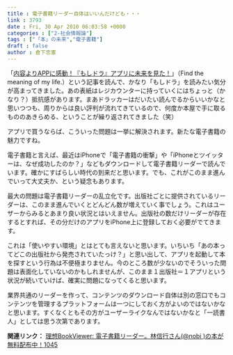 ```yaml
---
title : 電子書籍リーダー自体はいいんだけども・・・
link : 3793
date : Fri, 30 Apr 2010 06:03:58 +0000
categories : ["2-社会情報論"]
tags : ["「本」の未来","電子書籍"]
draft : false
author : 倉下忠憲
---
```


「<a href="http://kzs-gtd.blogspot.com/2010/04/app.html">内容よりAPPに感動！『もしドラ』アプリに未来を見た！</a>」（Find the meaning of my life.）という記事を読んで、かなり「もしドラ」を読みたい気分が高まってきました。あの表紙はレジカウンターに持っていくにはちょっと（かなり？）抵抗感があります。まあドラッカーはだいたい読んでるからいいかなと思いつつも、周りからは良い評判が流れてきているので、何度か本屋で手に取るもののあきらめる、ということが繰り返されてきました（笑）

アプリで買うならば、こういった問題は一挙に解決されます。新たな電子書籍の魅力ですね。

電子書籍と言えば、最近はiPhoneで「電子書籍の衝撃」や「iPhoneとツイッターは、なぜ成功したのか？」などもダウンロードして電子書籍リーダーで読んでいます。確かにすばらしい時代の到来だと思います。でも、これがこのまま進んでいって大丈夫か、という疑念もあります。

最大の問題は電子書籍リーダーの乱立化です。出版社ごとに提供されているリーダーは、このまま進んでいくとどんどん数が増えていく事でしょう。これはユーザーからみるとあまり良い状況とはいえません。出版社の数だけリーダーが存在するとすれば、その分だけのアプリをiPhone上に登録しておく必要がでてきます。

これは「使いやすい環境」とはとても言えないと思います。いちいち「あの本ってどこの出版社から発売されていたっけ？」と思い出して、アプリを起動して本を探すという行為は不便極まりません。今のところ数が少ないのでそういった問題は表面化していないのかもしれませんが、このまま１出版社＝１アプリという状況が続いていけば、確実に問題になってくると思います。

業界共通のリーダーを作って、コンテンツのダウンロード自体は別の窓口でもコンテンツを管理するプラットフォームは一つにしておく方がよいのではないかなと思います。すくなくともその方がユーザーライクなんではないかなと「一読書人」としては思う次第であります。

<strong>関連リンク：</strong>
<a href="http://www.appbank.net/2010/04/27/iphone-application/116005.php">理想BookViewer: 電子書籍リーダー。林信行さん(@nobi )の本が無料配布中！1045</a>